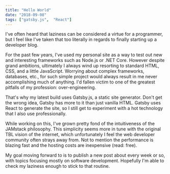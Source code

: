 ```yaml
---
title: "Hello World"
date: "2018-09-08"
tags: ["gatsby.js",  "React"]
---
```


I've often heard that laziness can be considered a virtue for a programmer, but I feel like I've taken that too literally in regards to finally starting up a developer blog.

For the past few years, I've used my personal site as a way to test out new and interesting frameworks such as Node.js or .NET Core.  However despite grand ambitions, ultimately I always wind up resorting to standard HTML, CSS, and a little JavaScript.  Worrying about complex frameworks, databases, etc., for such simple project would always result in me never accomplishing much of anything.  I'd fallen victim to one of the greatest pitfalls of my profession: over-engineering.

That's why my latest build uses Gatsby.js, a static site generator.  Don't get the wrong idea, Gatsby has more to it than just vanilla HTML.  Gatsby uses React to generate the site, so I still get to experiment with a hot technology that I also use professionally.  

While working on this, I've grown pretty fond of the intuitiveness of the JAMstack philosophy.  This simplicity seems more in tune with the original TBL vision of the internet, which unfortunately I feel the web developer community often strays away from.  Not to mention the performance is blazing fast and the hosting costs are inexpensive (read: free).

My goal moving forward to is to publish a new post about every week or so, with topics focusing mostly on software development.  Hopefully I'm able to check my laziness enough to stick to that routine.